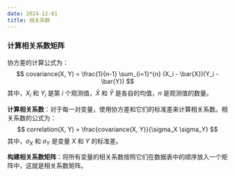 ```yaml
---
date: 2024-12-01
title: 相关系数
---
```


### 计算相关系数矩阵

协方差的计算公式为：
$$
 covariance(X, Y) = \frac{1}{n-1} \sum_{i=1}^{n} (X_i - \bar{X})(Y_i - \bar{Y})
$$
   其中，$X_i$ 和 $Y_i$ 是第 $i$ 个观测值，$\bar{X}$ 和 $\bar{Y}$ 是各自的均值，$n$ 是观测值的数量。
  
**计算相关系数**：对于每一对变量，使用协方差和它们的标准差来计算相关系数。相关系数的公式为：
   $$
 correlation(X, Y) = \frac{covariance(X, Y)}{\sigma_X \sigma_Y}
$$
   其中，$\sigma_X$ 和 $\sigma_Y$ 是变量 $X$ 和 $Y$ 的标准差。

**构建相关系数矩阵**：将所有变量的相关系数按照它们在数据表中的顺序放入一个矩阵中，这就是相关系数矩阵。
